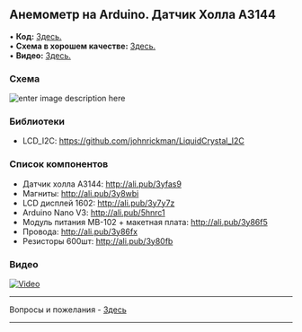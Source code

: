 ## Анемометр на Arduino. Датчик Холла A3144
• **Код:** [Здесь.](/all_here/121/code.txt)  
• **Схема в хорошем качестве:** [Здесь.](https://i.imgur.com/lG590Cc.jpg)  
• **Видео:** [Здесь.](https://youtu.be/4TB-eQktunM)  

### Схема
![enter image description here](https://i.imgur.com/lG590Cc.jpg)

### Библиотеки
- LCD_I2C: https://github.com/johnrickman/LiquidCrystal_I2C

### Список компонентов
- Датчик холла A3144: http://ali.pub/3yfas9  
- Магниты: http://ali.pub/3y8wbi  
- LCD дисплей 1602: http://ali.pub/3y7y7z  
- Arduino Nano V3: http://ali.pub/5hnrc1
- Модуль питания MB-102 + макетная плата: http://ali.pub/3y86f5  
- Провода: http://ali.pub/3y86fx  
- Резисторы 600шт: http://ali.pub/3y80fb  

### Видео
[![Video](https://img.youtube.com/vi/4TB-eQktunM/maxresdefault.jpg)](https://youtu.be/4TB-eQktunM)

---

Вопросы и пожелания - [Здесь](https://www.youtube.com/c/Bytevideo/)

---
